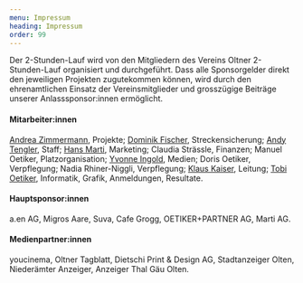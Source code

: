 ```yaml
---
menu: Impressum
heading: Impressum
order: 99
---
```

Der 2-Stunden-Lauf wird von den Mitgliedern des Vereins Oltner 2-Stunden-Lauf organisiert und durchgeführt. Dass alle Sponsorgelder direkt den jeweiligen Projekten zugutekommen können, wird durch den ehrenamtlichen Einsatz der Vereinsmitglieder und grosszügige Beiträge unserer Anlasssponsor:innen ermöglicht.


<div class="uk-column-1-2@m">
<h4>Mitarbeiter:innen</h4>


<p> <a href="mailto:projekte@o2h.ch">Andrea Zimmermann</a>, Projekte;
      <a href="mailto:streckensicherung@o2h.ch">Dominik Fischer</a>, Streckensicherung;
      <a href="mailto:staff@o2h.ch">Andy Tengler</a>, Staff;
      <a href="mailto:marketing@o2h.ch">Hans Marti</a>, Marketing;
      Claudia Strässle, Finanzen;
      Manuel Oetiker, Platzorganisation;
      <a href="mailto:presse@o2h.ch">Yvonne Ingold</a>, Medien;
      Doris Oetiker, Verpflegung;
      Nadia Rhiner-Niggli, Verpflegung;
      <a href="mailto:leitung@o2h.ch">Klaus Kaiser</a>, Leitung;
      <a href="mailto:anmeldung@o2h.ch">Tobi Oetiker</a>, Informatik, Grafik, Anmeldungen, Resultate.</p>

<div class="keep-together">
<h4>Hauptsponsor:innen</h4>
<p>a.en AG, Migros Aare, Suva, Cafe Grogg, OETIKER+PARTNER AG, Marti AG. </p>


<h4>Medienpartner:innen</h4>
<p>youcinema, Oltner Tagblatt, Dietschi Print &amp; Design AG, Stadtanzeiger Olten, Niederämter Anzeiger, Anzeiger Thal Gäu Olten.</p>
</div>
</div>

